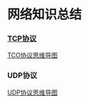 # 网络知识总结

### [TCP协议](https://github.com/oh-my-star/network-knowledge/blob/master/tcp.md)

[TCO协议思维导图](https://github.com/LAMBERT-XIAO/Network-Articles/blob/master/%E3%80%8ATCP%E5%8D%8F%E8%AE%AE%E3%80%8B%E6%80%9D%E7%BB%B4%E5%AF%BC%E5%9B%BE.png)

### UDP协议

[UDP协议思维导图](https://github.com/LAMBERT-XIAO/Network-Articles/blob/master/%E3%80%8AUDP%E5%8D%8F%E8%AE%AE%E3%80%8B%E6%80%9D%E7%BB%B4%E5%AF%BC%E5%9B%BE.png
)
